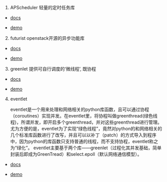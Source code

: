 1. APScheduler 轻量的定时任务库

- [docs](http://apscheduler.readthedocs.io/en/latest/)

- [demo](./APScheduler.md)

2. futurist openstack开源的异步功能库

- [docs](https://docs.openstack.org/futurist/latest/)

- [demo](./futurist.md)

3. greenlet 提供可自行调度的‘微线程’, 既协程

- [docs](http://greenlet.readthedocs.io/en/latest/)

- [demo](./greenlet.md)

4. eventlet

    eventlet是一个用来处理和网络相关的python库函数，且可以通过协程（coroutines）实现并发。在eventlet里，将协程叫做greenthread(绿色线程)，所谓并发，即开启多个greenthread，并对这些greenthread进行管理。尤为方便的是，eventlet为了实现“绿色线程”，竟然对python的和网络相关的几个标准库函数进行了改写，并且可以以补丁（patch）的方式导入到程序中，因为python的库函数只支持普通的线程，而不支持协程，eventlet称之为“绿化”。
    eventlet主要基于两个库——greenlet（过程化其并发基础，简单封装后即成为GreenTread）和select.epoll（默认网络通信模型）。

- [docs](http://eventlet.net/doc/)

- [demo](./eventlet.md)